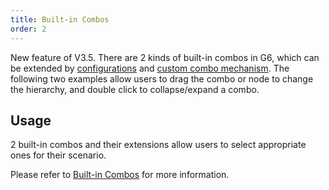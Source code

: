 ```yaml
---
title: Built-in Combos
order: 2
---
```


New feature of V3.5. There are 2 kinds of built-in combos in G6, which can be extended by [configurations](/en/docs/manual/middle/elements/combos/defaultCombo) and [custom combo mechanism](/en/docs/manual/advanced/custom-combo). The following two examples allow users to drag the combo or node to change the hierarchy, and double click to collapse/expand a combo.

## Usage

2 built-in combos and their extensions allow users to select appropriate ones for their scenario.

Please refer to [Built-in Combos](/en/docs/manual/middle/elements/combos/defaultCombo) for more information.
